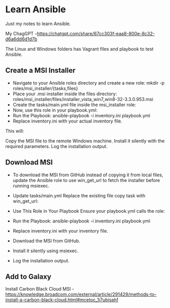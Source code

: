 # Learn Ansible

Just my notes to learn Ansible. 

My ChagGPT -https://chatgpt.com/share/67cc303f-eaa8-800e-8c32-d6a6dd6d1d7b

The Linux and Windows folders has Vagrant files and playbook to test Ansible.

## Create a MSI Installer

- Navigate to your Ansible roles directory and create a new role: mkdir -p roles/msi_installer/{tasks,files}
- Place your .msi installer inside the files directory: roles/msi_installer/files/installer_vista_win7_win8-32-3.3.0.953.msi
- Create the tasks/main.yml file inside the msi_installer role:
- Now, use this role in your playbook.yml:
- Run the Playbook: ansible-playbook -i inventory.ini playbook.yml
- Replace inventory.ini with your actual inventory file.

This will:

Copy the MSI file to the remote Windows machine.
Install it silently with the required parameters.
Log the installation output.

## Download MSI

- To download the MSI from GitHub instead of copying it from local files, update the Ansible role to use win_get_url to fetch the installer before running msiexec.
- Update tasks/main.yml Replace the existing file copy task with win_get_url:
- Use This Role in Your Playbook Ensure your playbook.yml calls the role:
- Run the Playbook: ansible-playbook -i inventory.ini playbook.yml

- Replace inventory.ini with your inventory file.

- Download the MSI from GitHub.
- Install it silently using msiexec.
- Log the installation output.



## Add to Galaxy



Install Carbon Black Cloud MSI - https://knowledge.broadcom.com/external/article/291429/methods-to-install-a-carbon-black-cloud.html#mcetoc_1i7ubjsahf

